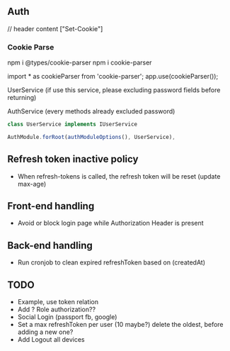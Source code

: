 ## Auth
// header content ["Set-Cookie"]

### Cookie Parse
npm i @types/cookie-parser
npm i cookie-parser

import * as cookieParser from 'cookie-parser';
app.use(cookieParser());

UserService
(if use this service, please excluding password fields before returning)

AuthService
(every methods already excluded password)


```typescript
class UserService implements IUserService

AuthModule.forRoot(authModuleOptions(), UserService),
```

## Refresh token inactive policy
- When refresh-tokens is called, the refresh token will be reset (update max-age)


## Front-end handling
- Avoid or block login page while Authorization Header is present


## Back-end handling
- Run cronjob to clean expired refreshToken based on (createdAt)

## TODO
- Example, use token relation
- Add ? Role authorization??
- Social Login (passport fb, google)
- Set a max refreshToken per user (10 maybe?) delete the oldest, before adding a new one?
- Add Logout all devices